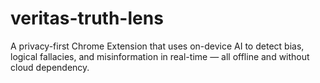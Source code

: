 # veritas-truth-lens
A privacy-first Chrome Extension that uses on-device AI to detect bias, logical fallacies, and misinformation in real-time — all offline and without cloud dependency.
